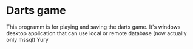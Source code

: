 # Darts game #

This programm is for playing and saving the darts game. It's windows desktop application that can use local or remote database (now actually only mssql) Yury

